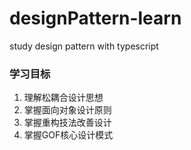 # designPattern-learn
study design pattern with typescript

### 学习目标
1. 理解松耦合设计思想
2. 掌握面向对象设计原则
3. 掌握重构技法改善设计
4. 掌握GOF核心设计模式
